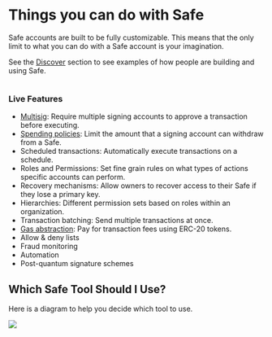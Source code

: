 # Things you can do with Safe

Safe accounts are built to be fully customizable. This means that the only limit to what you can do with a Safe account is your imagination.

See the [Discover](https://docs.safe.global/discover/) section to see examples of how people are building and using Safe.

<figure><img src="../.gitbook/assets/Slide 16_9 - 1 (1).png" alt=""><figcaption></figcaption></figure>

### Live Features

* [Multisig](https://help.safe.global/en/articles/3952319-signature-policies): Require multiple signing accounts to approve a transaction before executing.
* [Spending policies](https://help.safe.global/en/articles/4667979-set-up-and-use-spending-limits): Limit the amount that a signing account can withdraw from a Safe.
* Scheduled transactions: Automatically execute transactions on a schedule.
* Roles and Permissions: Set fine grain rules on what types of actions specific accounts can perform.
* Recovery mechanisms: Allow owners to recover access to their Safe if they lose a primary key.
* Hierarchies: Different permission sets based on roles within an organization.
* Transaction batching: Send multiple transactions at once.
* [Gas abstraction](safe-core/safe-core-account-abstraction-sdk/relay-kit.md): Pay for transaction fees using ERC-20 tokens.
* Allow & deny lists
* Fraud monitoring
* Automation
* Post-quantum signature schemes

## Which Safe Tool Should I Use?

Here is a diagram to help you decide which tool to use.

![](<../.gitbook/assets/Screen Shot 2023-02-28 at 11.55.19 AM.png>)
